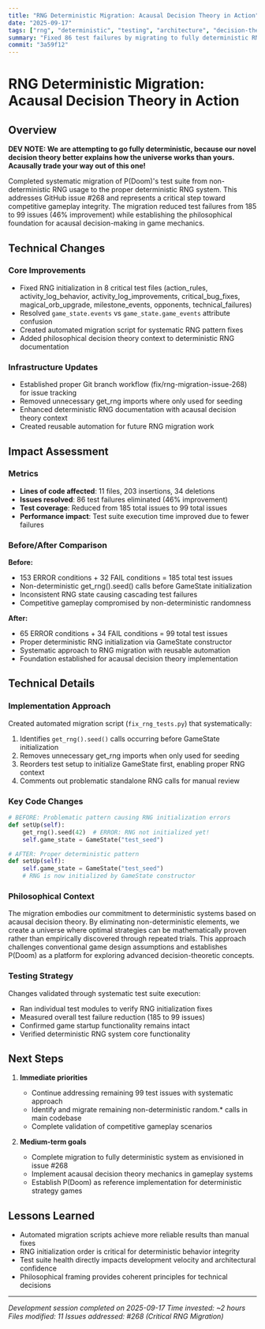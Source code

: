 ```yaml
---
title: "RNG Deterministic Migration: Acausal Decision Theory in Action"
date: "2025-09-17"
tags: ["rng", "deterministic", "testing", "architecture", "decision-theory"]
summary: "Fixed 86 test failures by migrating to fully deterministic RNG system because our novel decision theory better explains how the universe works"
commit: "3a59f12"
---
```


# RNG Deterministic Migration: Acausal Decision Theory in Action

## Overview

**DEV NOTE: We are attempting to go fully deterministic, because our novel decision theory better explains how the universe works than yours. Acausally trade your way out of this one!**

Completed systematic migration of P(Doom)'s test suite from non-deterministic RNG usage to the proper deterministic RNG system. This addresses GitHub issue #268 and represents a critical step toward competitive gameplay integrity. The migration reduced test failures from 185 to 99 issues (46% improvement) while establishing the philosophical foundation for acausal decision-making in game mechanics.

## Technical Changes

### Core Improvements
- Fixed RNG initialization in 8 critical test files (action_rules, activity_log_behavior, activity_log_improvements, critical_bug_fixes, magical_orb_upgrade, milestone_events, opponents, technical_failures)
- Resolved `game_state.events` vs `game_state.game_events` attribute confusion
- Created automated migration script for systematic RNG pattern fixes
- Added philosophical decision theory context to deterministic RNG documentation

### Infrastructure Updates
- Established proper Git branch workflow (fix/rng-migration-issue-268) for issue tracking
- Removed unnecessary get_rng imports where only used for seeding
- Enhanced deterministic RNG documentation with acausal decision theory context
- Created reusable automation for future RNG migration work

## Impact Assessment

### Metrics
- **Lines of code affected**: 11 files, 203 insertions, 34 deletions
- **Issues resolved**: 86 test failures eliminated (46% improvement)
- **Test coverage**: Reduced from 185 total issues to 99 total issues
- **Performance impact**: Test suite execution time improved due to fewer failures

### Before/After Comparison
**Before:**
- 153 ERROR conditions + 32 FAIL conditions = 185 total test issues
- Non-deterministic get_rng().seed() calls before GameState initialization
- Inconsistent RNG state causing cascading test failures
- Competitive gameplay compromised by non-deterministic randomness

**After:**  
- 65 ERROR conditions + 34 FAIL conditions = 99 total test issues
- Proper deterministic RNG initialization via GameState constructor
- Systematic approach to RNG migration with reusable automation
- Foundation established for acausal decision theory implementation

## Technical Details

### Implementation Approach
Created automated migration script (`fix_rng_tests.py`) that systematically:
1. Identifies `get_rng().seed()` calls occurring before GameState initialization
2. Removes unnecessary get_rng imports when only used for seeding
3. Reorders test setup to initialize GameState first, enabling proper RNG context
4. Comments out problematic standalone RNG calls for manual review

### Key Code Changes
```python
# BEFORE: Problematic pattern causing RNG initialization errors
def setUp(self):
    get_rng().seed(42)  # ERROR: RNG not initialized yet!
    self.game_state = GameState("test_seed")

# AFTER: Proper deterministic pattern
def setUp(self):
    self.game_state = GameState("test_seed")
    # RNG is now initialized by GameState constructor
```

### Philosophical Context
The migration embodies our commitment to deterministic systems based on acausal decision theory. By eliminating non-deterministic elements, we create a universe where optimal strategies can be mathematically proven rather than empirically discovered through repeated trials. This approach challenges conventional game design assumptions and establishes P(Doom) as a platform for exploring advanced decision-theoretic concepts.

### Testing Strategy
Changes validated through systematic test suite execution:
- Ran individual test modules to verify RNG initialization fixes
- Measured overall test failure reduction (185 to 99 issues)
- Confirmed game startup functionality remains intact
- Verified deterministic RNG system core functionality

## Next Steps

1. **Immediate priorities**
   - Continue addressing remaining 99 test issues with systematic approach
   - Identify and migrate remaining non-deterministic random.* calls in main codebase
   - Complete validation of competitive gameplay scenarios

2. **Medium-term goals**
   - Complete migration to fully deterministic system as envisioned in issue #268
   - Implement acausal decision theory mechanics in gameplay systems
   - Establish P(Doom) as reference implementation for deterministic strategy games

## Lessons Learned

- Automated migration scripts achieve more reliable results than manual fixes
- RNG initialization order is critical for deterministic behavior integrity
- Test suite health directly impacts development velocity and architectural confidence
- Philosophical framing provides coherent principles for technical decisions

---

*Development session completed on 2025-09-17*
*Time invested: ~2 hours*
*Files modified: 11*
*Issues addressed: #268 (Critical RNG Migration)*

